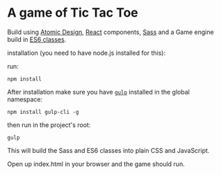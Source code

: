# A game of Tic Tac Toe

Build using [Atomic Design](http://bradfrost.com/blog/post/atomic-web-design/), [React](https://facebook.github.io/react/) components, [Sass](http://sass-lang.com/) and a Game engine build in [ES6 classes](https://developer.mozilla.org/en-US/docs/Web/JavaScript/Reference/Classes).

installation (you need to have node.js installed for this):

run:
```
npm install
```

After installation make sure you have [`gulp`](http://gulpjs.com/) installed in the global namespace:

```
npm install gulp-cli -g
```

then run in the project's root:
```
gulp
```
This will build the Sass and ES6 classes into plain CSS and JavaScript.

Open up index.html in your browser and the game should run.
